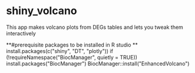 # shiny_volcano
This app makes volcano plots from DEGs tables and lets you tweak them interactively

**#prerequisite packages to be installed in R studio
**
install.packages(c("shiny", "DT", "plotly"))
if (!requireNamespace("BiocManager", quietly = TRUE)) install.packages("BiocManager")
BiocManager::install("EnhancedVolcano")
